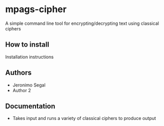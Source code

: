 # mpags-cipher
A simple command line tool for encrypting/decrypting text using classical ciphers

## How to install
Installation instructions

## Authors
- Jeronimo Segal
- Author 2

## Documentation
- Takes input and runs a variety of classical ciphers to produce output
